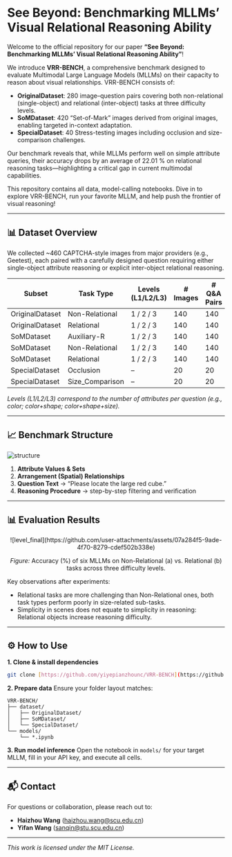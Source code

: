 # See Beyond: Benchmarking MLLMs’ Visual Relational Reasoning Ability

Welcome to the official repository for our paper **“See Beyond: Benchmarking MLLMs’ Visual Relational Reasoning Ability”**!

We introduce **VRR-BENCH**, a comprehensive benchmark designed to evaluate Multimodal Large Language Models (MLLMs) on their capacity to reason about visual relationships. VRR-BENCH consists of:

* **OriginalDataset**: 280 image–question pairs covering both non-relational (single-object) and relational (inter-object) tasks at three difficulty levels.
* **SoMDataset**: 420 “Set-of-Mark” images derived from original images, enabling targeted in-context adaptation.
* **SpecialDataset**: 40 Stress-testing images including occlusion and size-comparison challenges.

Our benchmark reveals that, while MLLMs perform well on simple attribute queries, their accuracy drops by an average of 22.01 % on relational reasoning tasks—highlighting a critical gap in current multimodal capabilities.

This repository contains all data, model-calling notebooks. Dive in to explore VRR-BENCH, run your favorite MLLM, and help push the frontier of visual reasoning!


---

## 📊 Dataset Overview

We collected \~460 CAPTCHA-style images from major providers (e.g., Geetest), each paired with a carefully designed question requiring either single-object attribute reasoning or explicit inter-object relational reasoning.

| Subset          | Task Type        | Levels (L1/L2/L3) | # Images | # Q\&A Pairs |
| --------------- | ---------------- | ----------------- | -------- | ------------ |
| OriginalDataset | Non-Relational   | 1 / 2 / 3         | 140      | 140          |
| OriginalDataset | Relational       | 1 / 2 / 3         | 140      | 140          |
| SoMDataset      | Auxiliary-R      | 1 / 2 / 3         | 140      | 140          |
| SoMDataset      | Non-Relational   | 1 / 2 / 3         | 140      | 140          |
| SoMDataset      | Relational       | 1 / 2 / 3         | 140      | 140          |
| SpecialDataset  | Occlusion        | –                 | 20       | 20           |
| SpecialDataset  | Size\_Comparison | –                 | 20       | 20           |

*Levels (L1/L2/L3) correspond to the number of attributes per question (e.g., color; color+shape; color+shape+size).*

---

## 📈 Benchmark Structure
![structure](https://github.com/user-attachments/assets/330a4d6d-a78c-440a-b618-6f78bb134b70)


1. **Attribute Values & Sets**
2. **Arrangement (Spatial) Relationships**
3. **Question Text** → “Please locate the large red cube.”
4. **Reasoning Procedure** → step-by-step filtering and verification

---

## 📊 Evaluation Results

<div align="center">  
  ![level_final](https://github.com/user-attachments/assets/07a284f5-9ade-4f70-8279-cdef502b338e)
  <p><i>Figure:</i> Accuracy (%) of six MLLMs on Non-Relational (a) vs. Relational (b) tasks across three difficulty levels.</p>  
</div>

Key observations after experiments:

* Relational tasks are more challenging than Non-Relational ones, both task types perform poorly in size-related sub-tasks.
* Simplicity in scenes does not equate to simplicity in reasoning: Relational objects increase reasoning difficulty.

---

## ⚙️ How to Use

**1. Clone & install dependencies**

```bash
git clone [https://github.com/yiyepianzhounc/VRR-BENCH](https://github.com/yiyepianzhounc/VRR-BENCH.git)
```

**2. Prepare data**
Ensure your folder layout matches:

```
VRR-BENCH/
├── dataset/
│   ├── OriginalDataset/
│   ├── SoMDataset/
│   └── SpecialDataset/
└── models/
    └── *.ipynb
```

**3. Run model inference**
Open the notebook in `models/` for your target MLLM, fill in your API key, and execute all cells.

---

## 📬 Contact

For questions or collaboration, please reach out to:

* **Haizhou Wang** ([haizhou.wang@scu.edu.cn](mailto:haizhou.wang@scu.edu.cn))
* **Yifan Wang** ([sanqin@stu.scu.edu.cn](mailto:sanqin@stu.scu.edu.cn))

---

*This work is licensed under the MIT License.*

